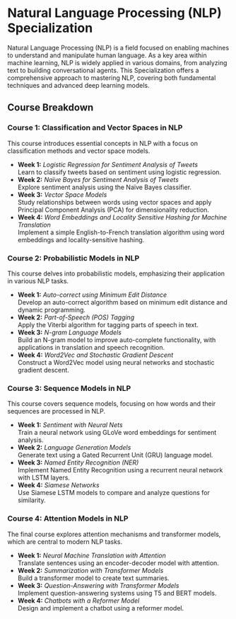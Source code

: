 # Natural Language Processing (NLP) Specialization

Natural Language Processing (NLP) is a field focused on enabling machines to understand and manipulate human language. As a key area within machine learning, NLP is widely applied in various domains, from analyzing text to building conversational agents. This Specialization offers a comprehensive approach to mastering NLP, covering both fundamental techniques and advanced deep learning models.

## Course Breakdown

### Course 1: Classification and Vector Spaces in NLP
This course introduces essential concepts in NLP with a focus on classification methods and vector space models.

- **Week 1:** *Logistic Regression for Sentiment Analysis of Tweets*  
  Learn to classify tweets based on sentiment using logistic regression.
- **Week 2:** *Naïve Bayes for Sentiment Analysis of Tweets*  
  Explore sentiment analysis using the Naïve Bayes classifier.
- **Week 3:** *Vector Space Models*  
  Study relationships between words using vector spaces and apply Principal Component Analysis (PCA) for dimensionality reduction.
- **Week 4:** *Word Embeddings and Locality Sensitive Hashing for Machine Translation*  
  Implement a simple English-to-French translation algorithm using word embeddings and locality-sensitive hashing.

### Course 2: Probabilistic Models in NLP
This course delves into probabilistic models, emphasizing their application in various NLP tasks.

- **Week 1:** *Auto-correct using Minimum Edit Distance*  
  Develop an auto-correct algorithm based on minimum edit distance and dynamic programming.
- **Week 2:** *Part-of-Speech (POS) Tagging*  
  Apply the Viterbi algorithm for tagging parts of speech in text.
- **Week 3:** *N-gram Language Models*  
  Build an N-gram model to improve auto-complete functionality, with applications in translation and speech recognition.
- **Week 4:** *Word2Vec and Stochastic Gradient Descent*  
  Construct a Word2Vec model using neural networks and stochastic gradient descent.

### Course 3: Sequence Models in NLP
This course covers sequence models, focusing on how words and their sequences are processed in NLP.

- **Week 1:** *Sentiment with Neural Nets*  
  Train a neural network using GLoVe word embeddings for sentiment analysis.
- **Week 2:** *Language Generation Models*  
  Generate text using a Gated Recurrent Unit (GRU) language model.
- **Week 3:** *Named Entity Recognition (NER)*  
  Implement Named Entity Recognition using a recurrent neural network with LSTM layers.
- **Week 4:** *Siamese Networks*  
  Use Siamese LSTM models to compare and analyze questions for similarity.

### Course 4: Attention Models in NLP
The final course explores attention mechanisms and transformer models, which are central to modern NLP tasks.

- **Week 1:** *Neural Machine Translation with Attention*  
  Translate sentences using an encoder-decoder model with attention.
- **Week 2:** *Summarization with Transformer Models*  
  Build a transformer model to create text summaries.
- **Week 3:** *Question-Answering with Transformer Models*  
  Implement question-answering systems using T5 and BERT models.
- **Week 4:** *Chatbots with a Reformer Model*  
  Design and implement a chatbot using a reformer model.


